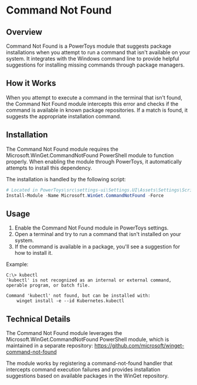 # Command Not Found

## Overview
Command Not Found is a PowerToys module that suggests package installations when you attempt to run a command that isn't available on your system. It integrates with the Windows command line to provide helpful suggestions for installing missing commands through package managers.

## How it Works
When you attempt to execute a command in the terminal that isn't found, the Command Not Found module intercepts this error and checks if the command is available in known package repositories. If a match is found, it suggests the appropriate installation command.

## Installation
The Command Not Found module requires the Microsoft.WinGet.CommandNotFound PowerShell module to function properly. When enabling the module through PowerToys, it automatically attempts to install this dependency.

The installation is handled by the following script:
```powershell
# Located in PowerToys\src\settings-ui\Settings.UI\Assets\Settings\Scripts\EnableModule.ps1
Install-Module -Name Microsoft.WinGet.CommandNotFound -Force
```

## Usage
1. Enable the Command Not Found module in PowerToys settings.
2. Open a terminal and try to run a command that isn't installed on your system.
3. If the command is available in a package, you'll see a suggestion for how to install it.

Example:
```
C:\> kubectl
'kubectl' is not recognized as an internal or external command, operable program, or batch file.

Command 'kubectl' not found, but can be installed with:
    winget install -e --id Kubernetes.kubectl
```

## Technical Details
The Command Not Found module leverages the Microsoft.WinGet.CommandNotFound PowerShell module, which is maintained in a separate repository: https://github.com/microsoft/winget-command-not-found

The module works by registering a command-not-found handler that intercepts command execution failures and provides installation suggestions based on available packages in the WinGet repository.